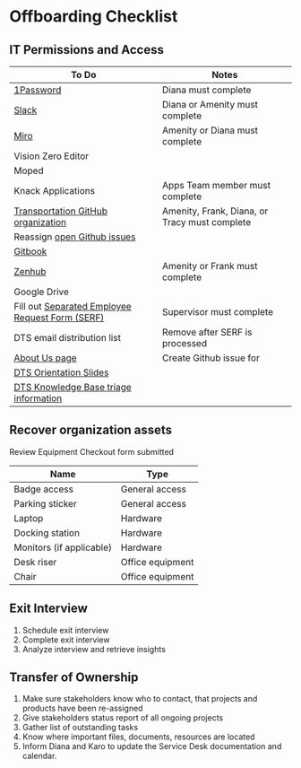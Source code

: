 # Offboarding Checklist

## IT Permissions and Access

| To Do                                                                                                                                                                                         | Notes                                         |
| --------------------------------------------------------------------------------------------------------------------------------------------------------------------------------------------- | --------------------------------------------- |
| [1Password](https://my.1password.com/people)                                                                                                                                                  | Diana must complete                           |
| [Slack](https://austininnovation.slack.com/admin/settings)                                                                                                                                    | Diana or Amenity must complete                |
| [Miro](https://miro.com/app/settings/company/3074457351120063391/teams/3074457347846964301/users)                                                                                             | Amenity or Diana must complete                |
| Vision Zero Editor                                                                                                                                                                            |                                               |
| Moped                                                                                                                                                                                         |                                               |
| Knack Applications                                                                                                                                                                            | Apps Team member must complete                |
| [Transportation GitHub organization](https://github.com/orgs/cityofaustin/teams/transportation/members)                                                                                       | Amenity, Frank, Diana, or Tracy must complete |
| Reassign [open Github issues](https://github.com/cityofaustin/atd-data-tech/issues)                                                                                                           |                                               |
| [Gitbook](https://app.gitbook.com/o/-LzDQOVGhTudbKRDGpUA/settings/members)                                                                                                                    |                                               |
| [Zenhub](https://app.zenhub.com/settings/o/cityofaustin/users)                                                                                                                                | Amenity or Frank must complete                |
| Google Drive                                                                                                                                                                                  |                                               |
| Fill out [Separated Employee Request Form (SERF)](https://atx.servicenowservices.com/sp?id=sc_category\&sys_id=9ab907eedb596f80c56254f9489619df\&catalog_id=e0d08b13c3330100c8b837659bba8fb4) | Supervisor must complete                      |
| DTS email distribution list                                                                                                                                                                   | Remove after SERF is processed                |
| [About Us page](https://github.com/cityofaustin/atd-product/blob/main/pages/about/index.js)                                                                                                   | Create Github issue for                       |
| [DTS Orientation Slides](https://docs.google.com/presentation/d/1ByRWXmjHut88cTiPVOTgkwTJ2V5_m1Y_0j46FP_kdYw/edit#slide=id.gfd25a7f266_1_382)                                                 |                                               |
| [DTS Knowledge Base triage information](https://app.gitbook.com/o/-LzDQOVGhTudbKRDGpUA/s/-M4LYhVrPWLmbRD1Xv0p/)                                                                               |                                               |

## Recover organization assets

Review Equipment Checkout form submitted

| Name                     | Type             |
| ------------------------ | ---------------- |
| Badge access             | General access   |
| Parking sticker          | General access   |
| Laptop                   | Hardware         |
| Docking station          | Hardware         |
| Monitors (if applicable) | Hardware         |
| Desk riser               | Office equipment |
| Chair                    | Office equipment |

## Exit Interview

1. Schedule exit interview
2. Complete exit interview
3. Analyze interview and retrieve insights

## Transfer of Ownership

1. Make sure stakeholders know who to contact, that projects and products have been re-assigned
2. Give stakeholders status report of all ongoing projects
3. Gather list of outstanding tasks&#x20;
4. Know where important files, documents, resources are located
5. Inform Diana and Karo to update the Service Desk documentation and calendar.
